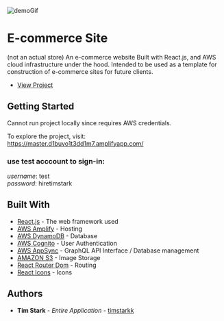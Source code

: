 ![demoGif](https://github.com/timstarkk/ShoeStore/blob/master/src/images/shoestore.gif)

# E-commerce Site

(not an actual store)
An e-commerce website Built with React.js, and AWS cloud infrastructure under the hood.
Intended to be used as a template for construction of e-commerce sites for future clients.

* [View Project](https://master.d1buvo1t3dd1m7.amplifyapp.com/)

## Getting Started

Cannot run project locally since requires AWS credentials.

To explore the project, visit: https://master.d1buvo1t3dd1m7.amplifyapp.com/

### use test acccount to sign-in: 
*username*: test  
*password*: hiretimstark

## Built With

* [React.js](https://reactjs.org/) - The web framework used
* [AWS Amplify](https://aws.amazon.com/amplify/) - Hosting
* [AWS DynamoDB](https://aws.amazon.com/dynamodb/) - Database
* [AWS Cognito](https://aws.amazon.com/cognito/) - User Authentication
* [AWS AppSync](https://aws.amazon.com/appsync/) - GraphQL API Interface / Database management
* [AMAZON S3](https://aws.amazon.com/s3/) - Image Storage
* [React Router Dom](https://www.npmjs.com/package/react-router-dom) - Routing
* [React Icons](https://react-icons.netlify.com/#/) - Icons

## Authors

* **Tim Stark** - *Entire Application* - [timstarkk](https://github.com/timstarkk)